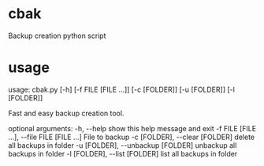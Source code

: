 # cbak
Backup creation python script

# usage
usage: cbak.py [-h] [-f FILE [FILE ...]] [-c [FOLDER]] [-u [FOLDER]] [-l [FOLDER]]

Fast and easy backup creation tool.

optional arguments:
  -h, --help            show this help message and exit
  -f FILE [FILE ...], --file FILE [FILE ...]
                        File to backup
  -c [FOLDER], --clear [FOLDER]
                        delete all backups in folder
  -u [FOLDER], --unbackup [FOLDER]
                        unbackup all backups in folder
  -l [FOLDER], --list [FOLDER]
                        list all backups in folder
